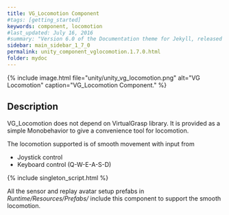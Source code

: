 ```yaml
---
title: VG_Locomotion Component
#tags: [getting_started]
keywords: component, locomotion
#last_updated: July 16, 2016
#summary: "Version 6.0 of the Documentation theme for Jekyll, released July 4, 2016, implements relative links so you can view the files offline or on any server without configuring urls and baseurls. Additionally, you can store pages in subdirectories. Templates for alerts and images are available."
sidebar: main_sidebar_1_7_0
permalink: unity_component_vglocomotion.1.7.0.html
folder: mydoc
---
```


{% include image.html file="unity/unity_vg_locomotion.png" alt="VG Locomotion" caption="VG_Locomotion Component." %}

## Description

VG_Locomotion does not depend on VirtualGrasp library. It is provided as a simple Monobehavior to give a convenience tool for locomotion. 

The locomotion supported is of smooth movement with input from 

* Joystick control
* Keyboard control (Q-W-E-A-S-D)

{% include singleton_script.html %}

All the sensor and replay avatar setup prefabs in  _Runtime/Resources/Prefabs/_ include this component to support the smooth locomotion. 
